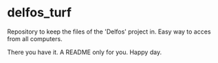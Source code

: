 # delfos_turf

Repository to keep the files of the 'Delfos' project in.
Easy way to acces from all computers.

There you have it. A README only for you. Happy day.
